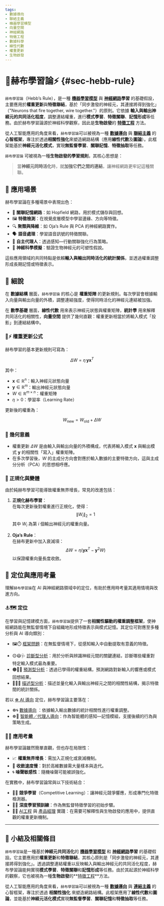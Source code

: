```yaml
---
tags:
- 數據導向
- 聯結主義
- 機器學習模型
- 向量空間
- 神經網路
- 特徵工程
- 數據科學
- 線性代數
- 權重更新
- 生物啟發
---
```

# 🧠赫布學習論⚡ {#sec-hebb-rule}

`赫布學習論`（Hebb’s Rule），是一種 **[機器學習模型](04-05-machine_learning_models.zh-hant)** 與 **[神經網路](04-03-neural_networks.zh-hant)學習** 的基礎假設，主要應用於**權重更新**與**特徵聯結**，基於「同步激發的神經元，其連接將得到強化」（"Neurons that fire together, wire together."）的原則。它依據 **輸入與輸出神經元的共同活化程度**，調整連結權重，進行**模式學習**、**特徵關聯**、**記憶形成**等任務。由於赫布學習論源於神經科學觀察，因此是**生物啟發**的 **[特徵工程](04-04-feature_engineering.zh-hant)** 方法。

從人工智能應用的角度來看，`赫布學習論`可以被視為一種 **[數據導向](05-02-oriented_data.zh-hant)** 與 **[聯結主義](02-05-connectionism.zh-hant)** 的**心智框架**，專注於透過**相關性強化**來塑造網路結構（應用**線性代數**及**圖論**）。此框架能基於**神經元活化模式**，實現**無監督學習**、**關聯記憶**、**特徵抽取**等任務。

`赫布學習論` 可被視為一種**生物啟發的學習規則**，其核心思想是：

> 當**神經元同時活化**時，就**加強它們之間的連結**，讓神經網路更牢記這種關聯。

## 🚀 應用場景

赫布學習論在多種場景中表現出色：

- 🧠 **關聯記憶網路**：如 Hopfield 網路，用於模式儲存與回想。
- 🖼️ **特徵檢測**：在視覺皮層模型中學習邊緣、方向等特徵。
- 🔍 **聚類與降維**：如 Oja’s Rule 與 PCA 的神經網路實作。
- 🗣️ **語音處理**：學習語音訊號的特徵關聯。
- 🤖 **自主代理人**：透過感知—行動關聯強化行為策略。
- 🧪 **神經科學模擬**：驗證生物神經元的可塑性假說。

這些應用領域的共同特點是依賴**輸入與輸出同時活化的統計關係**，並透過權重調整形成長期記憶或特徵表示。

## 🔬 細說

在 **數據結構** 層面，`赫布學習論` 的核心是 **權重矩陣** 的更新規則。每次學習會根據輸入向量與輸出向量的外積，調整連結強度，使得同時活化的神經元連結被加強。

在 **數學基礎** 層面，**線性代數** 用來表示神經元狀態與權重矩陣，**統計學** 用來解釋共同活化的相關性，**向量空間** 提供了幾何直觀：權重更新相當於將輸入模式「投影」到連結結構中。

### 🧠⚡ 權重更新公式

赫布學習的基本更新規則可寫為：

$$
\Delta W = \eta \, \mathbf{y} \mathbf{x}^T
$$

其中：

- $\mathbf{x} \in \mathbb{R}^n$：輸入神經元狀態向量  
- $\mathbf{y} \in \mathbb{R}^m$：輸出神經元狀態向量  
- $W \in \mathbb{R}^{m \times n}$：權重矩陣  
- $\eta > 0$：學習率（Learning Rate）

更新後的權重為：

$$
W_{\text{new}} = W_{\text{old}} + \Delta W
$$

### 🧠 幾何意義

- 權重更新 $\Delta W$ 是由輸入與輸出向量的外積構成，代表將輸入模式 $\mathbf{x}$ 與輸出模式 $\mathbf{y}$ 的相關性「寫入」權重矩陣。
- 在多次學習後，$W$ 的主成分方向會對應於輸入數據的主要特徵方向，這與主成分分析（PCA）的思想相呼應。

### 🎯 正規化與變體

由於純赫布學習可能導致權重無界增長，常見的改進包括：

1. **正規化赫布學習**：  
   在每次更新後對權重進行正規化，使得：
   $$
   \| W_i \|_2 = 1
   $$
   其中 $W_i$ 為第 $i$ 個輸出神經元的權重向量。

2. **Oja’s Rule**：  
   在赫布更新中加入衰減項：
   $$
   \Delta W = \eta \left( \mathbf{y} \mathbf{x}^T - \mathbf{y}^2 W \right)
   $$
   以保證權重向量長度收斂。


## 🌟 定位與應用考量

理解`赫布學習論`在 AI 與神經網路領域中的定位，有助於應用時考量其適用情境與改進方向。

### ⚓🗺 定位

在學習與記憶建模方面，`赫布學習論`提供了一套**相關性驅動的權重調整框架**，使神經網路能在無監督情境下自組織地形成特徵表示與模式記憶。其定位可對應至多種分析與 AI 導向類別：

* 🖼️⏱️ [框架問題](01-04-Frame_Problem.zh-hant)：在無監督情境下，從感知輸入中自動提取有意義的特徵。
- 🟡😷🩺 [診斷型分析](06-01-analysis_diagnostic.zh-hant)：用於分析與辨識神經元間的關鍵連結，診斷哪些權重對特定輸入模式最為重要。  
- 🟠🤠🔮 [預測型分析](06-02-analysis_predictive.zh-hant)：透過已學得的權重結構，預測網路對新輸入的響應或模式回想結果。
- 🔵🤓📘 [描述型分析](06-04-analysis_descriptive.zh-hant)：描述並量化輸入與輸出神經元之間的相關性結構，揭示特徵間的統計關係。  

若以 [☸ AI 導向](05----ai_orientations.zh-hant) 定位，赫布學習論主要落在：  
- ☸🌀 [數據導向](05-02-oriented_data.zh-hant) ：依據輸入輸出數據的統計相關性進行權重調整。  
- ☸🤖 [智能體／代理人導向](05-03-oriented_agent.zh-hant)：作為智能體的感知—記憶模組，支援後續的行為與策略生成。  

### 📐🌉 應用考量

赫布學習論雖然簡單直觀，但也存在局限性：

- 📈 **權重無界增長**：需加入正規化或衰減機制。
- 🐌 **收斂速度慢**：對於高維數據需大量樣本與迭代。
- 🌀 **噪聲敏感性**：隨機噪聲可能被誤強化。

在實務中，赫布學習論常與以下技術結合：

* 🏮💪 **競爭學習**（Competitive Learning）：讓神經元競爭響應，形成專門化特徵檢測器。
* 🏮🧬 **深度學習預訓練**：作為無監督特徵學習的初始步驟。
* 🌉🎁 [AI工程](10----ai_engineering.zh-hant) 與 [產品經理](#sec-ai-pm) 實踐：在需要可解釋性與生物啟發的應用中，提供直觀的權重更新機制。

***

## 🏁 小結及相關條目

`赫布學習論`是一種基於**神經元共同活化**的 **[機器學習模型](04-05-machine_learning_models.zh-hant)** 和 **[神經網路](04-03-neural_networks.zh-hant)學習** 的基礎假設。它主要應用於**權重更新**和**特徵聯結**，其核心原則是「同步激發的神經元，其連接將得到強化」。透過調整連結權重以反映輸入與輸出神經元的共同活化程度，赫布學習論能夠實現**模式學習**、**特徵關聯**和**記憶形成**等任務。由於其起源於神經科學的觀察，它也被視為一種**生物啟發**的**[特徵工程](04-04-feature_engineering.zh-hant)**方法。

從人工智能應用的角度來看，`赫布學習論`可以被視為一種 **[數據導向](05-02-oriented_data.zh-hant)** 與 **[連結主義](02-05-connectionism.zh-hant)** 的心智框架，專注於透過 **相關性強化** 來塑造網路結構。此框架應用了**線性代數**和**圖論**，並能基於**神經元活化模式**實現**無監督學習**、**關聯記憶**和**特徵抽取**等任務。